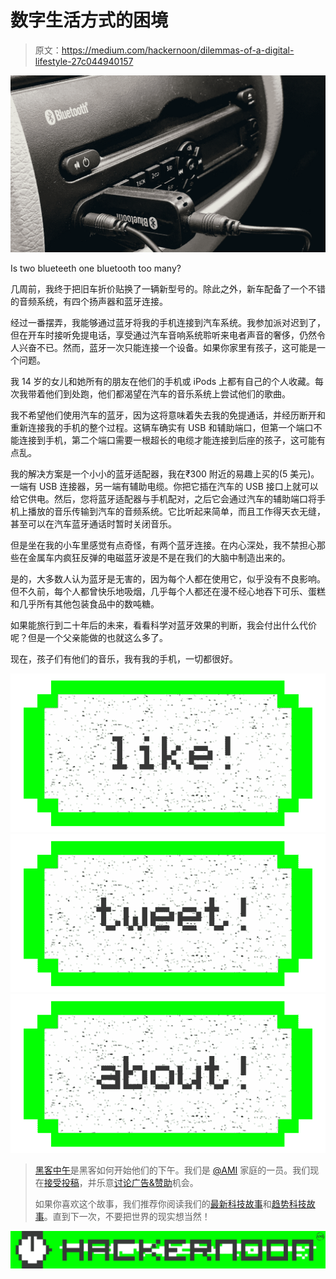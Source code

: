 # 数字生活方式的困境

> 原文：<https://medium.com/hackernoon/dilemmas-of-a-digital-lifestyle-27c044940157>

![](img/146624627c6c577d87e017609a5e5d65.png)

Is two blueteeth one bluetooth too many?

几周前，我终于把旧车折价贴换了一辆新型号的。除此之外，新车配备了一个不错的音频系统，有四个扬声器和蓝牙连接。

经过一番摆弄，我能够通过蓝牙将我的手机连接到汽车系统。我参加派对迟到了，但在开车时接听免提电话，享受通过汽车音响系统聆听来电者声音的奢侈，仍然令人兴奋不已。然而，蓝牙一次只能连接一个设备。如果你家里有孩子，这可能是一个问题。

我 14 岁的女儿和她所有的朋友在他们的手机或 iPods 上都有自己的个人收藏。每次我带着他们到处跑，他们都渴望在汽车的音乐系统上尝试他们的歌曲。

我不希望他们使用汽车的蓝牙，因为这将意味着失去我的免提通话，并经历断开和重新连接我的手机的整个过程。这辆车确实有 USB 和辅助端口，但第一个端口不能连接到手机，第二个端口需要一根超长的电缆才能连接到后座的孩子，这可能有点乱。

我的解决方案是一个小小的蓝牙适配器，我在₹300 附近的易趣上买的(5 美元)。一端有 USB 连接器，另一端有辅助电缆。你把它插在汽车的 USB 接口上就可以给它供电。然后，您将蓝牙适配器与手机配对，之后它会通过汽车的辅助端口将手机上播放的音乐传输到汽车的音频系统。它比听起来简单，而且工作得天衣无缝，甚至可以在汽车蓝牙通话时暂时关闭音乐。

但是坐在我的小车里感觉有点奇怪，有两个蓝牙连接。在内心深处，我不禁担心那些在金属车内疯狂反弹的电磁蓝牙波是不是在我们的大脑中制造出来的。

是的，大多数人认为蓝牙是无害的，因为每个人都在使用它，似乎没有不良影响。但不久前，每个人都曾快乐地吸烟，几乎每个人都还在漫不经心地吞下可乐、蛋糕和几乎所有其他包装食品中的数吨糖。

如果能旅行到二十年后的未来，看看科学对蓝牙效果的判断，我会付出什么代价呢？但是一个父亲能做的也就这么多了。

现在，孩子们有他们的音乐，我有我的手机，一切都很好。

[![](img/50ef4044ecd4e250b5d50f368b775d38.png)](http://bit.ly/HackernoonFB)[![](img/979d9a46439d5aebbdcdca574e21dc81.png)](https://goo.gl/k7XYbx)[![](img/2930ba6bd2c12218fdbbf7e02c8746ff.png)](https://goo.gl/4ofytp)

> [黑客中午](http://bit.ly/Hackernoon)是黑客如何开始他们的下午。我们是 [@AMI](http://bit.ly/atAMIatAMI) 家庭的一员。我们现在[接受投稿](http://bit.ly/hackernoonsubmission)，并乐意[讨论广告&赞助](mailto:partners@amipublications.com)机会。
> 
> 如果你喜欢这个故事，我们推荐你阅读我们的[最新科技故事](http://bit.ly/hackernoonlatestt)和[趋势科技故事](https://hackernoon.com/trending)。直到下一次，不要把世界的现实想当然！

![](img/be0ca55ba73a573dce11effb2ee80d56.png)